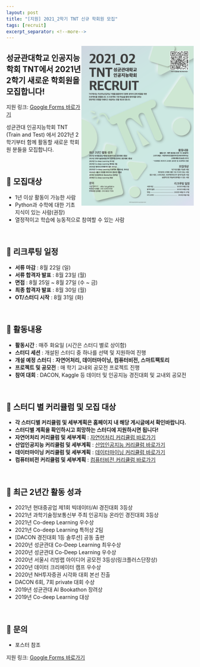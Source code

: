 ```yaml
---
layout: post
title: "[지원] 2021_2학기 TNT 신규 학회원 모집"
tags: [recruit]
excerpt_separator: <!--more-->
---
```


<img src="/assets/img/202102recruit.png" width="60%" height="60%" align="right">

## 성균관대학교 인공지능학회 TNT에서 2021년 2학기 새로운 학회원을 모집합니다!

<!--more-->

지원 링크: [Google Forms 바로가기](https://forms.gle/n8JG3NZUB8xoprVK6)

성균관대 인공지능학회 TNT (Train and Test) 에서 2021년 2학기부터 함께 활동할 새로운 학회원 분들을 모집합니다. 

<br>

## 🔔 모집대상

- 1년 이상 활동이 가능한 사람
- Python과 수학에 대한 기초 지식이 있는 사람(권장)
- 열정적이고 학습에 능동적으로 참여할 수 있는 사람

<br>

## 🔔 리크루팅 일정

- **서류 마감** : 8월 22일 (일)
- **서류 합격자 발표** : 8월 23일 (월)
- **면접** : 8월 25일 ~ 8월 27일 (수 ~ 금)
- **최종 합격자 발표** : 8월 30일 (월)
- **OT/스터디 시작** : 8월 31일 (화)

<br>

## 🔔 활동내용

- **활동시간** : 매주 화요일 (시간은 스터디 별로 상이함)
- **스터디 세션** : 개설된 스터디 중 하나를 선택 및 지원하여 진행
- **개설 예정 스터디** : **자연어처리, 데이터마이닝, 컴퓨터비전, 스마트팩토리**
- **프로젝트 및 공모전** : 매 학기 교내외 공모전 프로젝트 진행
- **참여 대회** : DACON, Kaggle 등 데이터 및 인공지능 경진대회 및 교내외 공모전

<br>

## 🔔 스터디 별 커리큘럼 및 모집 대상

- **각 스터디별 커리큘럼 및 세부계획은 홈페이지 내 해당 게시글에서 확인바랍니다.**
- **스터디별 계획을 확인하시고 희망하는 스터디에 지원하시면 됩니다!**
- **자연어처리 커리큘럼 및 세부계획** : [자연어처리 커리큘럼 바로가기](https://skku-tnt.github.io/2021/08/17/2021-2학기-자연어처리-커리큘럼.html)
- **산업인공지능 커리큘럼 및 세부계획** : [산업인공지능 커리큘럼 바로가기](https://skku-tnt.github.io/2021/08/17/2021-2학기-산업인공지능-커리큘럼.html)
- **데이터마이닝 커리큘럼 및 세부계획** : [데이터마이닝 커리큘럼 바로가기](https://skku-tnt.github.io/2021/08/17/2021-2학기-데이터마이닝-커리큘럼.html)
- **컴퓨터비전 커리큘럼 및 세부계획** : [컴퓨터비전 커리큘럼 바로가기](https://skku-tnt.github.io/2021/08/17/2021-2학기-컴퓨터비전-커리큘럼.html)

<br>

## 🔔 최근 2년간 활동 성과

- 2021년 현대중공업 제1회 빅데이터/AI 경진대회 3등상
- 2021년 과학기술정보통신부 주최 인공지능 온라인 경진대회 3등상
- 2021년 Co-deep Learning 우수상
- 2021년 Co-deep Learning 특허상 2팀
- [DACON 경진대회 1등 솔루션] 공동 출판
- 2020년 성균관대 Co-Deep Learning 최우수상 
- 2020년 성균관대 Co-Deep Learning 우수상 
- 2020년 서울시 리빙랩 아이디어 공모전 3등상(링크플러스단장상)
- 2020년 데이터 크리에이터 캠프 우수상 
- 2020년 NH투자증권 시각화 대회 본선 진출
- DACON 6회, 7회 private 대회 수상
- 2019년 성균관대 AI Bookathon 장려상
- 2019년 Co-deep Learning 대상 

<br>

## 🔔 문의

- 포스터 참조

지원 링크: [Google Forms 바로가기](https://forms.gle/n8JG3NZUB8xoprVK6)
